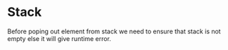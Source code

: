 # Stack

Before poping out element from stack we need to ensure that stack is not empty
else it will give runtime error.